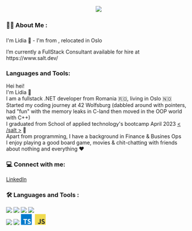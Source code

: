<div id="header" align="center">
  <img src="https://media.giphy.com/media/MeJgB3yMMwIaHmKD4z/giphy.gif" width="350"/>
</div>

### 👩‍💻 About Me : 
### 

<p align="left">
I'm Lidia 🐧 - I'm from , relocated in Oslo 
</p>
<p align="left">
I’m currently a FullStack Consultant available for hire at </salt> https://www.salt.dev/
</p>
<h3 align="left">Languages and Tools:</h3>

<p>
Hei hei! <br>
I'm Lidia 🐧 <br>
I am a fullstack .NET developer from Romania 🇷🇴, living in Oslo 🇳🇴 <br>
Started my coding journey at 42 Wolfsburg (dabbled around with pointers, had "fun" with the memory leaks in C-land then moved in the OOP world with C++)<br>
I graduated from School of applied technology's bootcamp April 2023 <a href="https://www.salt.dev/" target="_blank">< /salt ></a> 🧂<br>
Apart from programming, I have a background in Finance & Busines Ops <br>
I enjoy playing a good board game, movies & chit-chatting with friends about nothing and everything ❤️<br>
</p>

### 💻 Connect with me: 
[LinkedIn](https://www.linkedin.com/in/lidiaorfanu/)
  
 ### 🛠️ Languages and Tools :
<div>
  <code><img height="30" src="https://github.com/abranhe/programming-languages-logos/blob/master/src/csharp/csharp.png"></code>
<code><img height="30" src="https://github.com/MarikIshtar007/MarikIshtar007/blob/master/images/c-original.svg"></code>
<code><img height="30" src="https://upload.wikimedia.org/wikipedia/commons/thumb/7/7d/Microsoft_.NET_logo.svg/2048px-Microsoft_.NET_logo.svg.png"></code>
<code><img height="30" src="https://upload.wikimedia.org/wikipedia/commons/a/a8/Microsoft_Azure_Logo.svg"></code>
<br>
<code><img height="30" src="https://github.com/MarikIshtar007/MarikIshtar007/blob/master/images/sql.svg"></code>
<code><img height="30" src="https://btp.udina.de/icons/azure/functions.svg"></code>
 <img src="https://github.com/devicons/devicon/blob/master/icons/typescript/typescript-original.svg" title="TypeScript" alt="TypeScript" width="30" height="30"/>&nbsp;
  <img src="https://github.com/devicons/devicon/blob/master/icons/javascript/javascript-original.svg" title="JavaScript" alt="JavaScript" width="30" height="30"/>&nbsp;
</div>
